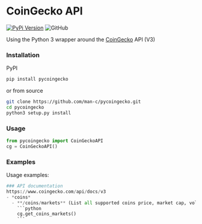 # CoinGecko API
[![PyPi Version](https://img.shields.io/pypi/v/pycoingecko.svg)](https://pypi.python.org/pypi/pycoingecko/)
![GitHub](https://img.shields.io/github/license/man-c/pycoingecko)

Using the Python 3 wrapper around the [CoinGecko](https://www.coingecko.com/) API (V3)

### Installation
PyPI
```bash
pip install pycoingecko
```
or from source
```bash
git clone https://github.com/man-c/pycoingecko.git
cd pycoingecko
python3 setup.py install
```

### Usage

```python
from pycoingecko import CoinGeckoAPI
cg = CoinGeckoAPI()
```

### Examples
Usage examples:
```python
### API documentation
https://www.coingecko.com/api/docs/v3
- *coins*
  - **/coins/markets** (List all supported coins price, market cap, volume, and market related data)
    ```python 
    cg.get_coins_markets()
    ```
